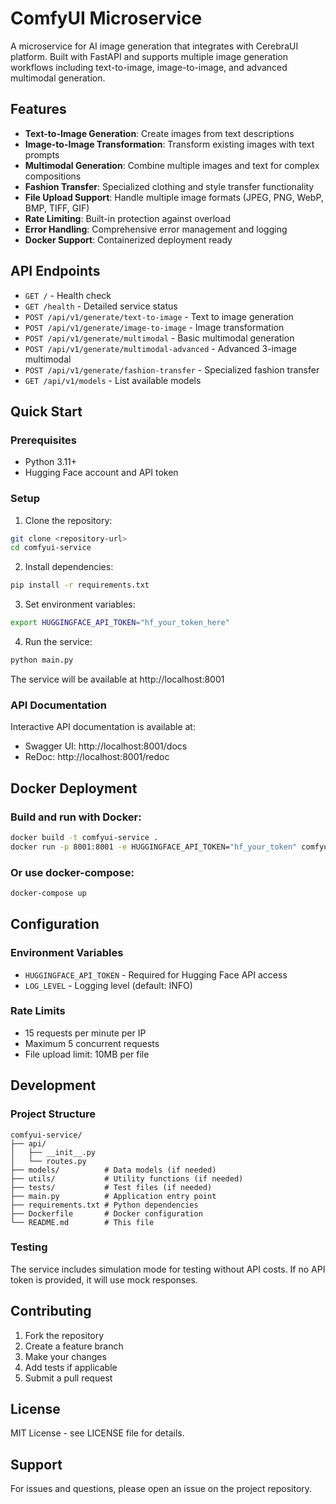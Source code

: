 # ComfyUI Microservice

A microservice for AI image generation that integrates with CerebraUI platform. Built with FastAPI and supports multiple image generation workflows including text-to-image, image-to-image, and advanced multimodal generation.

## Features

- **Text-to-Image Generation**: Create images from text descriptions
- **Image-to-Image Transformation**: Transform existing images with text prompts
- **Multimodal Generation**: Combine multiple images and text for complex compositions
- **Fashion Transfer**: Specialized clothing and style transfer functionality
- **File Upload Support**: Handle multiple image formats (JPEG, PNG, WebP, BMP, TIFF, GIF)
- **Rate Limiting**: Built-in protection against overload
- **Error Handling**: Comprehensive error management and logging
- **Docker Support**: Containerized deployment ready

## API Endpoints

- `GET /` - Health check
- `GET /health` - Detailed service status
- `POST /api/v1/generate/text-to-image` - Text to image generation
- `POST /api/v1/generate/image-to-image` - Image transformation
- `POST /api/v1/generate/multimodal` - Basic multimodal generation
- `POST /api/v1/generate/multimodal-advanced` - Advanced 3-image multimodal
- `POST /api/v1/generate/fashion-transfer` - Specialized fashion transfer
- `GET /api/v1/models` - List available models

## Quick Start

### Prerequisites

- Python 3.11+
- Hugging Face account and API token

### Setup

1. Clone the repository:
```bash
git clone <repository-url>
cd comfyui-service
```

2. Install dependencies:
```bash
pip install -r requirements.txt
```

3. Set environment variables:
```bash
export HUGGINGFACE_API_TOKEN="hf_your_token_here"
```

4. Run the service:
```bash
python main.py
```

The service will be available at http://localhost:8001

### API Documentation

Interactive API documentation is available at:
- Swagger UI: http://localhost:8001/docs
- ReDoc: http://localhost:8001/redoc

## Docker Deployment

### Build and run with Docker:
```bash
docker build -t comfyui-service .
docker run -p 8001:8001 -e HUGGINGFACE_API_TOKEN="hf_your_token" comfyui-service
```

### Or use docker-compose:
```bash
docker-compose up
```

## Configuration

### Environment Variables

- `HUGGINGFACE_API_TOKEN` - Required for Hugging Face API access
- `LOG_LEVEL` - Logging level (default: INFO)

### Rate Limits

- 15 requests per minute per IP
- Maximum 5 concurrent requests
- File upload limit: 10MB per file

## Development

### Project Structure
```
comfyui-service/
├── api/
│   ├── __init__.py
│   └── routes.py
├── models/          # Data models (if needed)
├── utils/           # Utility functions (if needed)
├── tests/           # Test files (if needed)
├── main.py          # Application entry point
├── requirements.txt # Python dependencies
├── Dockerfile       # Docker configuration
└── README.md        # This file
```

### Testing

The service includes simulation mode for testing without API costs. If no API token is provided, it will use mock responses.

## Contributing

1. Fork the repository
2. Create a feature branch
3. Make your changes
4. Add tests if applicable
5. Submit a pull request

## License

MIT License - see LICENSE file for details.

## Support

For issues and questions, please open an issue on the project repository.
